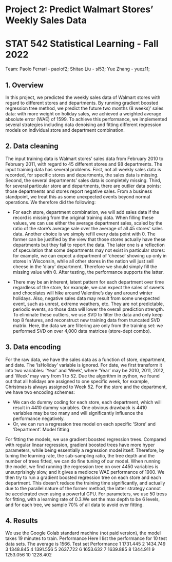 # Project 2: Predict Walmart Stores’ Weekly Sales Data
# STAT 542 Statistical Learning - Fall 2022

Team:
Paolo Ferrari - paolof2; 
Shitao Liu - sl53; 
Yue Zhang - yuez11;



## 1. Overview
In this project, we predicted the weekly sales data of Walmart stores with regard to different
stores and departments. By running gradient boosted regression tree method, we predict the
future two months (8 weeks)’ sales data: with more weight on holiday sales, we achieved a
weighted average absolute error (WAE) of 1599. To achieve this performance, we implemented
several strategies including data denoising and fitting different regression models on individual
store and department combination.

## 2. Data cleaning
The input training data is Walmart stores’ sales data from February 2010 to February 2011, with
regard to 45 different stores and 98 departments. The input training data has several problems.
First, not all weekly sales data is recorded, for specific stores and departments, the sales data is
missing. Second, the several departments’ sales data is completely missing. Third, for several
particular store and departments, there are outlier data points: those departments and stores
report negative sales. From a business standpoint, we treat this as some unexpected events
beyond normal operations. We therefore did the following:

  - For each store, department combination, we will add sales data if the record is missing
from the original training data. When filling these values, we can use either the average
department sales, scaled by the ratio of the store’s average sale over the average of all
45 stores’ sales data. Another choice is we simply refill every data point with 0. The
former can be justified by the view that those stores actually have these departments but
they fail to report the data. The later one is a reflection of speculation that some
departments may not exist in particular stores: for example, we can expect a department
of ‘cheese’ showing up only in stores in Wisconsin, while all other stores in the nation will
just sell cheese in the ‘diary’ department. Therefore we should simply fill the missing
value with 0. After testing, the performance supports the latter.

  - There may be an inherent, latent pattern for each department over time regardless of the
store, for example, we can expect the sales of sweets and chocolates will hike around
Valentine’s day and around winter holidays. Also, negative sales data may result from
some unexpected event, such as unrest, extreme weathers, etc. They are not
predictable, periodic events, so those data will lower the overall prediction strength. To
eliminate these outliers, we use SVD to filter the data and only keep top 8 features, and
reconstruct new training data from truncated SVD matrix. Here, the data we are filtering
are only from the training set: we performed SVD on over 4,000 data matrices
(store-dept combo).

## 3. Data encoding

For the raw data, we have the sales data as a function of store, department, and date. The
‘IsHoliday’ variable is ignored. For date, we first transform it into two variables: ‘Year’ and
‘Week’, where ‘Year’ may be 2010, 2011, 2012, and ‘Week’ may vary from 1 to 52. Due the
algorithm in python, we found out that all holidays are assigned to one specific week, for
example, Christmas is always assigned to Week 52. For the store and the department, we have
two encoding schemes:
  - We can do dummy coding for each store, each department, which will result in 4410
dummy variables. One obvious drawback is 4410 variables may be too many and will
significantly influence the performance negatively.
  - Or, we can run a regression tree model on each specific ‘Store’ and ‘Department’.
Model fitting

For fitting the models, we use gradient boosted regression trees. Compared with regular linear
regression, gradient boosted trees have more hyper parameters, while being essentially a
regression model itself. Therefore, by tuning the learning rate, the sub-sampling ratio, the tree
depth and the number of trees fitted, we can do fine tuning of our model.
When running the model, we find running the regression tree on over 4450 variables is
unsurprisingly slow, and it gives a mediocre WAE performance of 1900. We then try to run a
gradient boosted regression tree on each store and each department. This doesn’t reduce the
training time significantly, and actually due to the parallel nature of the former method, the latter
strategy cannot be accelerated even using a powerful GPU. For parameters, we use 50 tress for
fitting, with a learning rate of 0.3.We set the max depth to be 6 levels, and for each tree, we
sample 70% of all data to avoid over fitting.

## 4. Results

We use the Google Colab standard machine (not paid version), the model takes 19 minutes to
train.
Performance
Here I list the performance for 10 test data sets. The average is 1566.
Test set Performance
1
1731.445
2
1434.749
3
1348.845
4
1391.556
5
2637.722
6
1653.632
7
1639.885
8
1344.911
9
1253.056
10
1228.402
